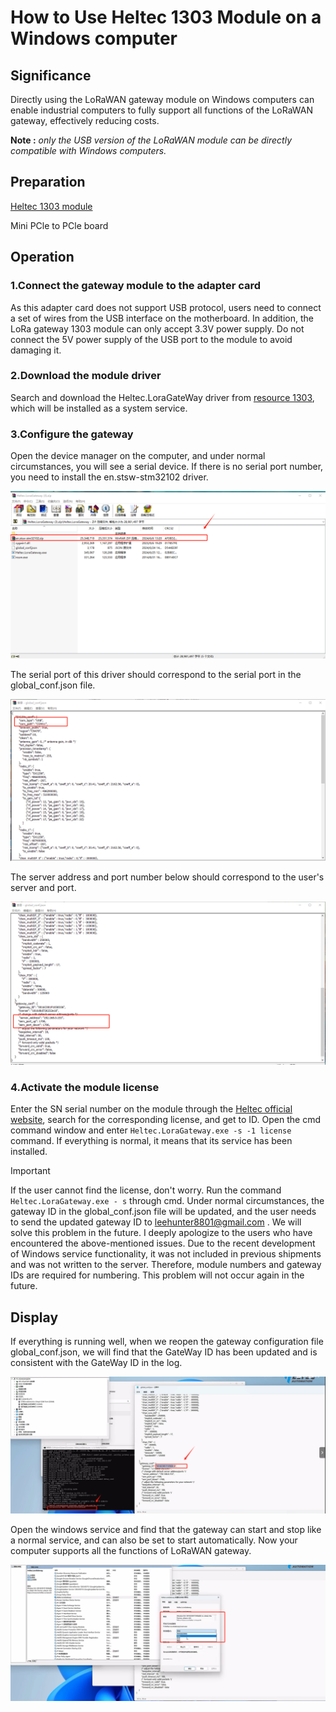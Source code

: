 # How to Use Heltec 1303 Module on a Windows computer

## Significance

Directly using the LoRaWAN gateway module on Windows computers can enable industrial computers to fully support all functions of the LoRaWAN gateway, effectively reducing costs. 

**Note :** *only the USB version of the LoRaWAN module can be directly compatible with Windows computers.*

## Preparation

[Heltec 1303 module](https://heltec.org/project/ht1303/)

Mini PCle to PCle board

## Operation

### 1.Connect the gateway module to the adapter card

As this adapter card does not support USB protocol, users need to connect a set of wires from the USB interface on the motherboard. In addition, the LoRa gateway 1303 module can only accept 3.3V power supply. Do not connect the 5V power supply of the USB port to the module to avoid damaging it.

### 2.Download the module driver

Search and download the Heltec.LoraGateWay driver from [resource 1303](https://resource.heltec.cn/download/HT-1303), which will be installed as a system service.

### 3.Configure the gateway

Open the device manager on the computer, and under normal circumstances, you will see a serial device. If there is no serial port number, you need to install the en.stsw-stm32102 driver. 

![](img/how_to_use_heltec_1303_module_on_a_windows_computer/01.png)

The serial port of this driver should correspond to the serial port in the global_conf.json file. 

![](img/how_to_use_heltec_1303_module_on_a_windows_computer/02.png)

The server address and port number below should correspond to the user's server and port.

![](img/how_to_use_heltec_1303_module_on_a_windows_computer/03.png)

### 4.Activate the module license

Enter the SN serial number on the module through the [Heltec official website](https://resource.heltec.cn/search), search for the corresponding license, and get to ID. Open the cmd command window and enter `Heltec.LoraGateway.exe -s -1 license`  command. If everything is normal, it means that its service has been installed.

> [!IMPORTANT]
>
> If the user cannot find the license, don't worry. Run the command `Heltec.LoraGateway.exe - s` through cmd. Under normal circumstances, the gateway ID in the global_conf.json file will be updated, and the user needs to send the updated gateway ID to leehunter8801@gmail.com . We will solve this problem in the future.
> I deeply apologize to the users who have encountered the above-mentioned issues. Due to the recent development of Windows service functionality, it was not included in previous shipments and was not written to the server. Therefore, module numbers and gateway IDs are required for numbering. This problem will not occur again in the future.

## Display

If everything is running well, when we reopen the gateway configuration file global_conf.json, we will find that the GateWay ID has been updated and is consistent with the GateWay ID in the log.

![](img/how_to_use_heltec_1303_module_on_a_windows_computer/04.png)

Open the windows service and find that the gateway can start and stop like a normal service, and can also be set to start automatically. Now your computer supports all the functions of LoRaWAN gateway.

![](img/how_to_use_heltec_1303_module_on_a_windows_computer/05.png)







